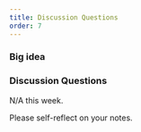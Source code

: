 ```yaml
---
title: Discussion Questions
order: 7
---
```


### Big idea


### Discussion Questions
N/A this week.

Please self-reflect on your notes.
